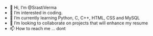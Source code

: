 - 👋 Hi, I’m @SrastiVerma
- 👀 I’m interested in coding.
- 🌱 I’m currently learning Python, C, C++, HTML, CSS and MySQL
- 💞️ I’m looking to collaborate on projects that will enhance my resume
- 📫 How to reach me ... dont

<!---
SrastiVerma/SrastiVerma is a ✨ special ✨ repository because its `README.md` (this file) appears on your GitHub profile.
You can click the Preview link to take a look at your changes.
--->
